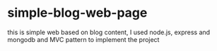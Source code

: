 # simple-blog-web-page
this is simple web based on blog content, I used node.js, express and mongodb and MVC pattern to implement the project
